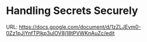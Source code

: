 # Handling Secrets Securely

URL: https://docs.google.com/document/d/1zZLJEvm0-0Zz1pJiYnfTPIkp3uIOV8j18tPVWKnAuZc/edit
